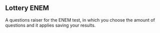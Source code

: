 ## Lottery ENEM

A questions raiser for the ENEM test, in which you choose the amount of questions and it applies saving your results.